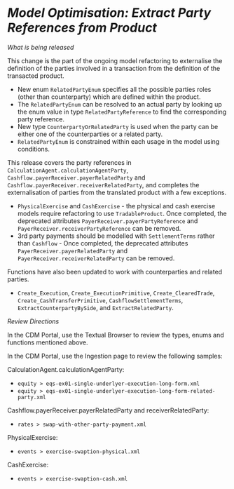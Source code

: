 # *Model Optimisation: Extract Party References from Product*

_What is being released_

This change is the part of the ongoing model refactoring to externalise the definition of the parties involved in a transaction from the definition of the transacted product.

- New enum `RelatedPartyEnum` specifies all the possible parties roles (other than counterparty) which are defined within the product.​  
- The `RelatedPartyEnum` can be resolved to an actual party by looking up the enum value in type `RelatedPartyReference` to find the corresponding party reference.
- New type `CounterpartyOrRelatedParty` is used when the party can be either one of the counterparties or a related party.​
- `RelatedPartyEnum` is constrained within each usage in the model using conditions.

This release covers the party references in `CalculationAgent.calculationAgentParty`, `Cashflow.payerReceiver.payerRelatedParty` and `Cashflow.payerReceiver.receiverRelatedParty`, and completes the externalisation of parties from the translated product with a few exceptions.

- `PhysicalExercise` and `CashExercise` - the physical and cash exercise models require refactoring to use `TradableProduct`. Once completed, the deprecated attributes `PayerReceiver.payerPartyReference` and `PayerReceiver.receiverPartyReference` can be removed.
- 3rd party payments should be modelled with `SettlementTerms` rather than `Cashflow` - Once completed, the deprecated attributes `PayerReceiver.payerRelatedParty` and `PayerReceiver.receiverRelatedParty` can be removed.

Functions have also been updated to work with counterparties and related parties.

- `Create_Execution`, `Create_ExecutionPrimitive`, `Create_ClearedTrade`, `Create_CashTransferPrimitive`, `CashflowSettlementTerms`, `ExtractCounterpartyBySide`, and `ExtractRelatedParty`.

_Review Directions_

In the CDM Portal, use the Textual Browser to review the types, enums and functions mentioned above.

In the CDM Portal, use the Ingestion page to review the following samples:

CalculationAgent.calculationAgentParty:
- `equity > eqs-ex01-single-underlyer-execution-long-form.xml`
- `equity > eqs-ex01-single-underlyer-execution-long-form-related-party.xml`

Cashflow.payerReceiver.payerRelatedParty and receiverRelatedParty:
- `rates > swap-with-other-party-payment.xml`

PhysicalExercise:
- `events > exercise-swaption-physical.xml`

CashExercise:
- `events > exercise-swaption-cash.xml`
